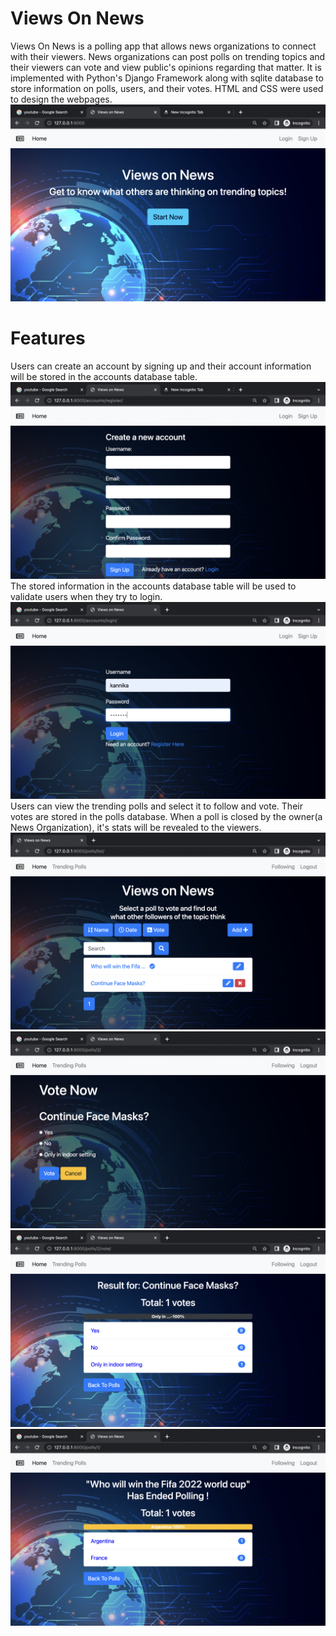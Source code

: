 # Views On News
Views On News is a polling app that allows news organizations to connect with their viewers. News organizations can post polls on trending topics and their viewers can vote and view public's opinions regarding that matter. It is implemented with Python's Django Framework along with sqlite database to store information on polls, users, and their votes. HTML and CSS were used to design the webpages.
<br />
![Quote](https://github.com/kannikakabilar/Views-On-News/blob/main/screenshots/Screen%20Shot%202022-12-29%20at%2010.13.12%20PM.png)
<br />
# Features
Users can create an account by signing up and their account information will be stored in the accounts database table.
<br />
![Quote](https://github.com/kannikakabilar/Views-On-News/blob/main/screenshots/Screen%20Shot%202022-12-29%20at%2010.13.24%20PM.png)
<br />
The stored information in the accounts database table will be used to validate users when they try to login.
<br />
![Quote](https://github.com/kannikakabilar/Views-On-News/blob/main/screenshots/Screen%20Shot%202022-12-29%20at%2010.13.57%20PM.png)
<br />
Users can view the trending polls and select it to follow and vote. Their votes are stored in the polls database. When a poll is closed by the owner(a News Organization), it's stats will be revealed to the viewers.
<br />
![Quote](https://github.com/kannikakabilar/Views-On-News/blob/main/screenshots/Screen%20Shot%202022-12-31%20at%205.00.51%20PM.png)
<br />
![Quote](https://github.com/kannikakabilar/Views-On-News/blob/main/screenshots/Screen%20Shot%202022-12-29%20at%2010.14.24%20PM.png)
<br />
![Quote](https://github.com/kannikakabilar/Views-On-News/blob/main/screenshots/Screen%20Shot%202022-12-29%20at%2010.14.40%20PM.png)
<br />
![Quote](https://github.com/kannikakabilar/Views-On-News/blob/main/screenshots/Screen%20Shot%202022-12-29%20at%2010.14.50%20PM.png)
<br />
